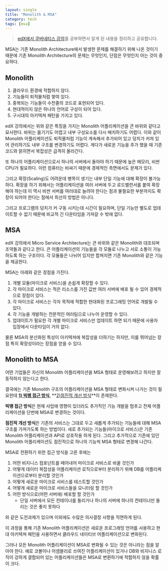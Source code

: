 ```yaml
---
layout: single
title: "Monolith & MSA"
category: tech
tags: [msa]
---
```


> [edX에서 쿠버네티스 강의](https://www.edx.org/course/introduction-to-kubernetes?index=product&queryID=f10115f3a195d94ea6b56f7284f6ae91&position=1)를 공부하면서 알게 된 내용을 정리하고 공유합니다.

MSA는 기존 Monolith Architecture에서 발생한 문제를 해결하기 위해 나온 것이기 때문에 기존 Monolith Architecture의 문제는 무엇인지, 단점은 무엇인지 아는 것이 중요하다.

## Monolith

1. 클라우드 환경에 적합하지 않다.
2. 기능들이 퇴적물처럼 쌓여 있다.
3. 중복되는 기능들이 수천줄의 코드로 표현되어 있다.
4. 현대적이지 않은 하나의 언어로 구성이 되어 있다.
5. 구시대의 아키텍쳐 패턴을 가지고 있다.

edX 강의에서는 위와 같은 특징을 가지는 Monolith 어플리케이션을 큰 바위와 같다고 묘사한다. 바위는 옮기기도 어렵고 내부 구성요소를 다시 배치하기도 어렵다. 이와 같이 Monolith 어플리케이션도 퇴적물처럼 기능이 계속해서 추가되어 있고 덩치가 커져 있어 관리하기도 내부 구조를 변경하기도 어렵다. 게다가 새로운 기능을 추가 했을 때 기존 코드와 얽히면서 복잡성은 급격히 올라간다.

또 하나의 어플리케이션으로서 하나의 서버에서 돌아야 하기 때문에 높은 메모리, 비싼 CPU가 필요하다. 이런 컴퓨터는 비싸기 때문에 경제적인 측면에서도 문제가 있다.

그리고 확장(Scaling)도 어려운데 병목이 생기는 내부 단일 기능에 대해 확장이 불가능하다. 확장을 하기 위해서는 어플리케이션을 여러 서버에 두고 로드밸런서를 붙여 확장해야 하는데 이 역시 비싼 서버를 여러대로 늘려야 한다는 점과 불필요한 부분까지도 확장이 되어야 한다는 점에서 최선의 방법은 아니다.

그리고 프로그램의 덩치가 커 구동 시키는데 시간이 필요하며, 단일 기능만 별도로 업데이트할 수 없기 때문에 비교적 긴 다운타임을 가져갈 수 밖에 없다.

## MSA

edX 강의에서 Micro Service Architecture는 큰 바위와 같은 Monolith와 대조되며 조약돌과 같다고 한다. 큰 어플리케이션의 기능들을 각 모듈로 나누고 서로 소통이 가능하도록 하는 구조이다. 각 모듈들은 나뉘어 있지만 합쳐지면 기존 Monolith와 같은 기능을 제공한다.

MSA는 아래와 같은 장점을 가진다.

1. 개별 모듈(마이크로 서비스)을 손쉽게 확장할 수 있다.
2. 각 마이크로 서비스는 적은 리소스를 가진 값싼 여러 서버에 배포 될 수 있어 경제적으로 장점이 있다.
3. 각 마이크로 서비스는 각자 목적에 적합한 현대화된 프로그래밍 언어로 개발될 수 있다.
4. 각 기능을 개발하는 전문적인 여러팀으로 나누어 운영할 수 있다.
5. 업데이트가 필요한 각 개별 마이크로 서비스만 업데이트 하면 되기 때문에 사용자 입장에서 다운타임이 거의 없다.

물론 MSA의 분산화된 특성이 아키텍쳐에 복잡성을 더하기는 하지만, 이를 뛰어넘는 장점 특히 확장성이라는 장점을 얻을 수 있다.

## Monolith to MSA

어떤 기업들은 자신의 Monolith 어플리케이션을 MSA 형태로 운영해보려고 하지만 잘 동작하지 않는다고 한다.

결국에는 기존 Monolith 구조의 어플리케이션을 MSA 형태로 변화시켜 나가는 것이 필요한데 **<u>1) 빅뱅 접근 방식</u>**, **<u>2)점진적 개선 방식</u>**이 존재한다.

**빅뱅 접근 방식**은 현재 사업에 영향이 있더라도 추가직인 기능 개발을 멈추고 전체 어플리케이션을 단번에 MSA로 변경하는 것이다.

**점진적 개선 방식**은 기존의 서비스는 그대로 두고 새롭게 추가되는 기능들에 대해 MSA 구조를 가져가도록 하는 방법이다. 새로 추가되는 기능들(마이크로 서비스)은 기존 Monolith 어플리케이션과 API로 상호작용 하게 된다. 그리고 추가적으로 기존에 있던 Monolith 어플리케이션도 점진적으로 하나의 기능씩 MSA 형태로 변경해 나간다.

MSA로 전환하기 위한 접근 방식을 고른 후에는

1. 어떤 비지니스 컴포넌트를 떼어내어 마이크로 서비스로 바꿀 것인가
2. 어떻게 데이터 복잡성을 어플리케이션 로직으로부터 분리하기 위해 DB를 어플리케이션으로부터 분리할 것인가
3. 어떻게 새로운 마이크로 서비스를 테스트할 것인가
4. 어떻게 새로운 마이크로 서비스들을 모니터링 할 것인가
5. 어떤 방식으로(어떤 서버에) 배포할 할 것인가
   - 단일 서버에서 모든 컨테이너를 돌리거나 하나의 서버에 하나의 컨테이너만 돌리는 것은 좋지 못하다

와 같은 도전과제가 있으며 이외에도 수많은 의사결정 사항을 직면하게 된다.

이 과정을 통해 기존 Monolith 어플리케이션은 새로운 프로그래밍 언어를 사용하고 현대 아키텍쳐 패턴을 사용하면서 클라우드 네이티브 어플리케이션으로 변화된다.

그러나 모든 Monolith 어플리케이션이 MSA로 변화될 수 있는 것은 아니라는 점을 알아야 한다. 예로 코볼이나 어셈블리로 쓰여진 어플리케이션이 있거나 DB와 비지니스 로직이 강하게 결합되어 있는 어플리케이션들은 MSA로 변환하기에 적합하지 않을 확률이 크다.
